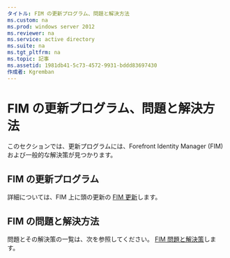 ```yaml
---
タイトル: FIM の更新プログラム、問題と解決方法
ms.custom: na
ms.prod: windows server 2012
ms.reviewer: na
ms.service: active directory
ms.suite: na
ms.tgt_pltfrm: na
ms.topic: 記事
ms.assetid: 1981db41-5c73-4572-9931-bddd83697430
作成者: Kgremban
---
```

# FIM の更新プログラム、問題と解決方法
このセクションでは、更新プログラムには、Forefront Identity Manager (FIM) および一般的な解決策が見つかります。

## FIM の更新プログラム
詳細については、FIM 上に頭の更新の [FIM 更新](forefront-identity-manager-updates.md)します。

## FIM の問題と解決方法
問題とその解決策の一覧は、次を参照してください。 [FIM 問題と解決策](forefront-identity-manager-issues-solutions.md)します。


<!--HONumber=Mar16_HO1-->


